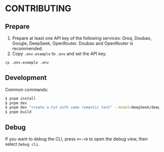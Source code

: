 # CONTRIBUTING

## Prepare

1. Prepare at least one API key of the following services: Groq, Doubao, Google, DeepSeek, OpenRouter. Doubao and OpenRouter is recommended.
2. Copy `.env.example` to `.env` and set the API key.

```zsh
cp .env.example .env
```

## Development

Common commands:

```bash
$ pnpm install
$ pnpm dev
$ pnpm dev "create a.txt with some romantic text" --model=DeepSeek/deepseek-chat
$ pnpm build
```

## Debug

If you want to debug the CLI, press `⌘+⇧+D` to open the debug view, then select `Debug cli`.
